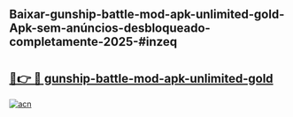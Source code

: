 ## Baixar-gunship-battle-mod-apk-unlimited-gold-Apk-sem-anúncios-desbloqueado-completamente-2025-#inzeq

# <h2><a href="https://ainizakaria.my?title=gunship-battle-mod-apk-unlimited-gold&ref=22M">🔗👉 🔴 gunship-battle-mod-apk-unlimited-gold</a></h2>

[![acn](https://github.com/user-attachments/assets/0f9c940e-d8b0-45ae-aac7-cd30a18b3e1c)](https://ainizakaria.my?title=gunship-battle-mod-apk-unlimited-gold&ref=22M)

